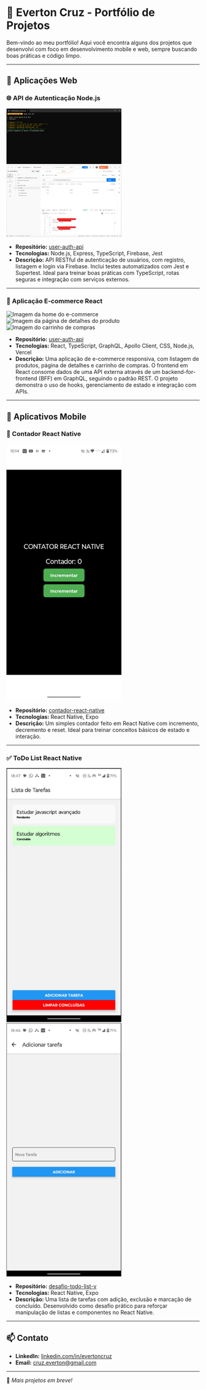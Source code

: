 # 🚀 Everton Cruz - Portfólio de Projetos

Bem-vindo ao meu portfólio! Aqui você encontra alguns dos projetos que desenvolvi com foco em desenvolvimento mobile e web, sempre buscando boas práticas e código limpo.

---

## 🔐 Aplicações Web

### 🌐 API de Autenticação Node.js

<img src="./assets/terminal.png" width="300" alt="Imagem de terminal rodando o servidor"/>
<img src="./assets/postman.png" width="300" alt="Imagem da ferramenta post efetuando um list de usuários"/>

- **Repositório:** [user-auth-api](https://github.com/evertoncruz/user-auth-api)
- **Tecnologias:** Node.js, Express, TypeScript, Firebase, Jest
- **Descrição:** API RESTful de autenticação de usuários, com registro, listagem e login via Firebase. Inclui testes automatizados com Jest e Supertest. Ideal para treinar boas práticas com TypeScript, rotas seguras e integração com serviços externos.

---

### 🛒 Aplicação E-commerce React

<img src="./assets/ecommerce-home.png" width="300" alt="Imagem da home do e-commerce"/>
<img src="./assets/ecommerce-product.png" width="300" alt="Imagem da página de detalhes do produto"/>
<img src="./assets/ecommerce-cart.png" width="300" alt="Imagem do carrinho de compras"/>

- **Repositório:** [user-auth-api](https://github.com/evertoncruz/ecommerce-basico)
- **Tecnologias:** React, TypeScript, GraphQL, Apollo Client, CSS, Node.js, Vercel
- **Descrição:** Uma aplicação de e-commerce responsiva, com listagem de produtos, página de detalhes e carrinho de compras. O frontend em React consome dados de uma API externa através de um backend-for-frontend (BFF) em GraphQL, seguindo o padrão REST. O projeto demonstra o uso de hooks, gerenciamento de estado e integração com APIs.

---

## 📱 Aplicativos Mobile

### 🧮 Contador React Native

<img src="./assets/counter.jpg" width="300" alt="Imagem Contador App"/>

- **Repositório:** [contador-react-native](https://github.com/evertoncruz/contador-react-native)
- **Tecnologias:** React Native, Expo
- **Descrição:** Um simples contador feito em React Native com incremento, decremento e reset. Ideal para treinar conceitos básicos de estado e interação.

---

### ✅ ToDo List React Native

<img src="./assets/home-todo.png" width="300" alt="Imagem Todo List home screen "/>
<img src="./assets/add-todo.png" width="300" alt="Imagem Todo List add screen"/>

- **Repositório:** [desafio-todo-list-v](https://github.com/evertoncruz/desafio-todo-list-v)
- **Tecnologias:** React Native, Expo
- **Descrição:** Uma lista de tarefas com adição, exclusão e marcação de concluído. Desenvolvido como desafio prático para reforçar manipulação de listas e componentes no React Native.

---

## 📫 Contato

- **LinkedIn:** [linkedin.com/in/evertoncruz](https://linkedin.com/in/evertoncruz)
- **Email:** cruz.everton@gmail.com

---

🔧 _Mais projetos em breve!_
